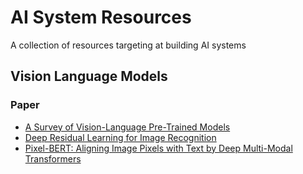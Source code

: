 # AI System Resources
A collection of resources targeting at building AI systems

## Vision Language Models

### Paper
- [A Survey of Vision-Language Pre-Trained Models](https://arxiv.org/pdf/2202.10936)
- [Deep Residual Learning for Image Recognition](https://arxiv.org/pdf/1512.03385)
- [Pixel-BERT: Aligning Image Pixels with Text by Deep Multi-Modal Transformers](https://arxiv.org/pdf/2004.00849) 
